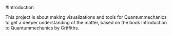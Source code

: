 #Introduction

This project is about making visualizations and tools for Quantummechanics to get a deeper understanding of the matter, based on the book Introduction to Quantummechanics by Griffiths.
